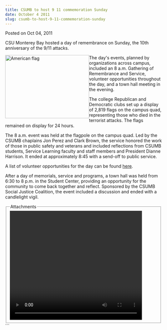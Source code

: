 ```yaml
---
title: CSUMB to host 9 11 commemoration Sunday
date: October 4 2011
slug: csumb-to-host-9-11-commemoration-sunday
---
```


 



<span class="date">Posted on Oct 04, 2011    </span>
<p>CSU Monterey Bay hosted a day of remembrance on Sunday, the 10th
anniversary of the 9/11 attacks.</p>
<p><img alt="American flag" src="https://news.csumb.edu/sites/default/files/65/attachments/news/images/flag_photo.jpg" style="float:left; width:270px; height:203px">The day&apos;s events,
planned by organizations across campus, included an 8 a.m.
Gathering of Remembrance and Service, volunteer opportunities
throughout the day, and a town hall meeting in the evening.</img></p>
<p>The college Republican and Democratic clubs set up a display of
2,819 flags on the campus quad, representing those who died in the
terrorist attacks. The flags remained on display for 24 hours.</p>
<p>The 8 a.m. event was held at the flagpole on the campus quad.
Led by the CSUMB chaplains Jon Perez and Clark Brown, the service
honored the work of those in public safety and veterans and
included reflections from CSUMB students, Service Learning faculty
and staff members and President Dianne Harrison. It ended at
approximately 8:45 with a send-off to public service.</p>
<p>A list of volunteer opportunities for the day can be found
<a href="https://service.csumb.edu/911-national-day-service" rel="nofollow">here</a>.</p>
<p>After a day of memorials, service and programs, a town hall was
held from 6:30 to 8 p.m. in the Student Center, providing an
opportunity for the community to come back together and reflect.
Sponsored by the CSUMB Social Justice Coalition, the event included
a discussion and ended with a candlelight vigil.</p>
<fieldset class="fieldgroup group-attachments">
<legend>Attachments</legend>
<div class="field field-type-emvideo field-field-attach-video">
<div class="field-items">
<div class="field-item odd">
<div class="emvideo emvideo-video emvideo-youtube">
<div class="emfield-emvideo emfield-emvideo-youtube">
<div id="emvideo-youtube-flash-wrapper-1">
<!--<object type="application/x-shockwave-flash" height="350" width="425" data="https://www.youtube.com/v/_-Xhf4eLNyU&amp;rel=0&amp;enablejsapi=1&amp;playerapiid=ytplayer&amp;fs=1" id="emvideo-youtube-flash-1">
          <param name="movie" value="https://www.youtube.com/v/_-Xhf4eLNyU&amp;rel=0&amp;enablejsapi=1&amp;playerapiid=ytplayer&amp;fs=1" />
          <param name="allowScriptAccess" value="sameDomain"/>
          <param name="quality" value="best"/>
          <param name="allowFullScreen" value="true"/>
          <param name="bgcolor" value="#FFFFFF"/>
          <param name="scale" value="noScale"/>
          <param name="salign" value="TL"/>
          <param name="FlashVars" value="playerMode=embedded" />
          <param name="wmode" value="transparent" />
        </object>-->
<video controls="" width="425" height="350">
</video></div></div></div></div></div></div></fieldset>
```
